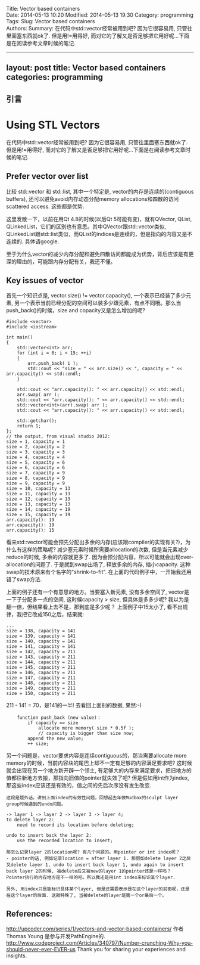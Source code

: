 Title: Vector based containers     
Date: 2014-05-13 10:20
Modified: 2014-05-13 19:30
Category: programming 
Tags: 
Slug: Vector based containers     
Authors: 
Summary: 在代码中std::vector经常被用到吧? 因为它很容易用, 只管往里面塞东西就ok了. 但是用!=用得好, 而对它的了解又是否足够把它用好呢...下面是在阅读参考文章时候的笔记.

--- 
layout: post 
title: Vector based containers     
categories: programming 
--- 

引言
---- 

# Using STL Vectors
在代码中std::vector经常被用到吧? 因为它很容易用, 只管往里面塞东西就ok了. 
但是用!=用得好, 而对它的了解又是否足够把它用好呢...下面是在阅读参考文章时候的笔记. 

Prefer vector over list 
---- 
比较 std::vector 和 std::list, 其中一个特定是, vector的内存是连续的(contiguous buffers), 还可以避免avoid内存动态分配memory allocations和四散的访问scattered access.  这些都是优势. 

这里发散一下，以前在用Qt 4.8的时候(以后Qt 5可能有变)，就有QVector, QList, QLinkedList，它们的区别也有意思。其中QVector跟std::vector类似, QLinkedList跟std::list类似，而QList的indices是连续的，但是指向的内容又是不连续的. 具体请google.

至于为什么vector的减少内存分配和避免四散访问都能成为优势，背后应该是有更深的理由的，可能跟内存分配有关，我还不懂。

Key issues of vector
---- 
首先一个知识点是, vector.size() != vector.capacity(), 一个表示已经装了多少元素, 另一个表示当前已经分配的空间可以装多少跟元素，有点不同哦。那么当push_back()的时候，size and copacity又是怎么增加的呢? 
```
#include <vector> 
#include <iostream>

int main()
{ 
	std::vector<int> arr; 
	for (int i = 0; i < 15; ++i)
	{
		arr.push_back( i ); 
		std::cout << "size = " << arr.size() << ", capacity = " << arr.capacity() << std::endl;
	}
		
	std::cout << "arr.capacity(): " << arr.capacity() << std::endl; 
	arr.swap( arr ); 
	std::cout << "arr.capacity(): " << arr.capacity() << std::endl;
	std::vector<int>(arr).swap( arr ); 
	std::cout << "arr.capacity(): " << arr.capacity() << std::endl;

	std::getchar();
	return 1; 
};
// the output, from visual studio 2012: 
size = 1, capacity = 1
size = 2, capacity = 2
size = 3, capacity = 3
size = 4, capacity = 4
size = 5, capacity = 6
size = 6, capacity = 6
size = 7, capacity = 9
size = 8, capacity = 9
size = 9, capacity = 9
size = 10, capacity = 13
size = 11, capacity = 13
size = 12, capacity = 13
size = 13, capacity = 13
size = 14, capacity = 19
size = 15, capacity = 19
arr.capacity(): 19
arr.capacity(): 19
arr.capacity(): 15
``` 
看来std::vector可能会预先分配出多余的内存(应该跟compiler的实现有关?)，为什么有这样的策略呢? 减少塞元素时候所需要allocation的次数, 但是当元素减少reduce的时候, 多余的内容就更多了. 
因为会预分配内容，所以可能就会出现over-allocation的问题了.  于是就到swap出场了,  释放多余的内存, 缩小capacity.  这种swap的技术原来有个名字的"shrink-to-fit".  在上面的代码例子中，一开始我还用错了swap方法.

上面的例子还有一个有意思的地方。当要塞入新元素, 没有多余空间了, vector是一下子分配多一点的空间, 这时候capacity > size, 但具体是多多少呢?  我以为是翻一倍，但结果看上去不是，那到底是多少呢？
上面例子中15太小了, 看不出规律，我把它改成150之后，结果就: 
``` 
... 
size = 138, capacity = 141
size = 139, capacity = 141
size = 140, capacity = 141
size = 141, capacity = 141
size = 142, capacity = 211
size = 143, capacity = 211
size = 144, capacity = 211
size = 145, capacity = 211
size = 146, capacity = 211
size = 147, capacity = 211
size = 148, capacity = 211
size = 149, capacity = 211
size = 150, capacity = 211
``` 
211 - 141 = 70，是141的一半! 去看回上面别的数据, 果然:-)  
``` 
	function push_back (new value)：
		if capacity == size
			allocate more memory( size * 0.5f ); 
			// capacity is bigger than size now;
		append the new value;
		++ size;			
``` 

另一个问题是，vector要求内容是连续contiguous的，那当需要allocate more memory的时候，当前内容块的尾巴上却不一定有足够的内容满足要求吧? 这时候就会出现在另一个地方新开辟一个领土, 有足够大的内存来满足要求，把旧地方的值都往新地方去搬，那指向旧值的pointer就失效了吧? 但是假如用int作为index, 那这些index应该还是有效的，值之间的先后次序没有发生改变. 

``` 
这段是题外话。讲到上面index的有效性问题，回想起去年做Mudbox的sculpt layer group时候遇到的undo问题。

-> layer 1 -> layer 2 -> layer 3 -> layer 4;
to delete layer 2: 
	need to record its location before deleting; 
	
undo to insert back the layer 2:
	use the recorded location to insert; 
	
那怎么记录layer 2的location呢? 有几个问题的。用pointer or int index呢？
- pointer的话, 例如记录location = after layer 1. 那假如delete layer 2之后 又delete layer 1, undo to insert back layer 1, undo again to insert back layer 2的时候, 被delete后又被new的layer 1的pointer还是一样吗？
Pointer执行的内存地方是不一样的吧。所以我还是用int index来标识某个layer. 

另外, 用index只是能标识具体某个layer, 但是还需要表示是在这个layer的前面呢，还是在这个layer的后面. 这就特殊了, 当被delete的layer是第一个or最后一个。	
``` 


References: 
---- 
http://upcoder.com/series/1/vectors-and-vector-based-containers/ 作者Thomas Young 是参与开发PathEngine的. 
http://www.codeproject.com/Articles/340797/Number-crunching-Why-you-should-never-ever-EVER-us 
Thank you for sharing your experiences and insights. 